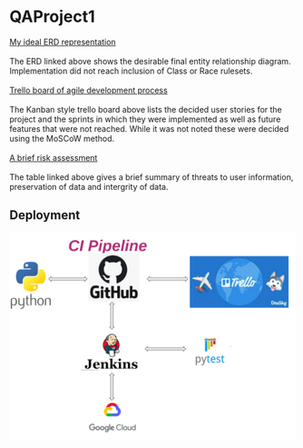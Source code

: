 # QAProject1

[My ideal ERD representation](https://drive.google.com/file/d/1-ukFDbqeWsIfEVCPUWOmNFj9W95Ktbze/view?usp=sharing)
<br>
<br>
The ERD linked above shows the desirable final entity relationship diagram. Implementation did not reach inclusion of Class or Race rulesets.
<br>
<br>
[Trello board of agile development process](https://trello.com/b/P9M2NvAt)
<br>
<br>
The Kanban style trello board above lists the decided user stories for the project and the sprints in which they were implemented as well as future features that were not reached. While it was not noted these were decided using the MoSCoW method.
<br>
<br>
[A brief risk assessment](https://1drv.ms/w/s!AhSuBRLI6vRYsWXDDgt6qmgNjH57?e=LUZDzE)
<br>
<br>
The table linked above gives a brief summary of threats to user information, preservation of data and intergrity of data.
<a name="depl"></a>
## Deployment


![Deployment Pipeline](CIpipe.png)
